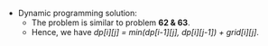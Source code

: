 * Dynamic programming solution:
	* The problem is similar to problem **62 & 63**.
	* Hence, we have *dp[i][j] = min(dp[i-1][j], dp[i][j-1]) + grid[i][j]*.
